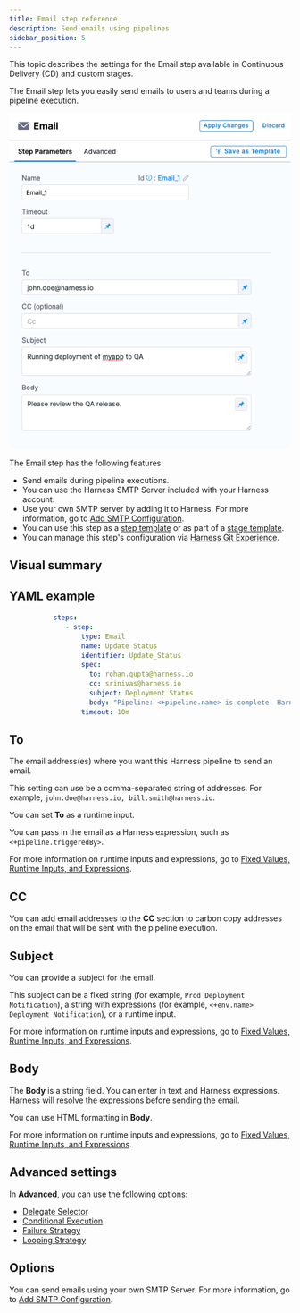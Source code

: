```yaml
---
title: Email step reference
description: Send emails using pipelines
sidebar_position: 5
---
```


This topic describes the settings for the Email step available in Continuous Delivery (CD) and custom stages.


The Email step lets you easily send emails to users and teams during a pipeline execution.

![picture 1](./static/866775ef02f7cb3dc6394be155cba8ff7d8a041f7511f09203afc4c3e2cdc85a.png)  

The Email step has the following features:

- Send emails during pipeline executions.
- You can use the Harness SMTP Server included with your Harness account.
- Use your own SMTP server by adding it to Harness. For more information, go to [Add SMTP Configuration](https://developer.harness.io/docs/platform/notifications/add-smtp-configuration/).
- You can use this step as a [step template](https://developer.harness.io/docs/platform/templates/run-step-template-quickstart/) or as part of a [stage template](https://developer.harness.io/docs/platform/Templates/add-a-stage-template). 
- You can manage this step's configuration via [Harness Git Experience](https://developer.harness.io/docs/platform/git-experience/git-experience-overview/).

## Visual summary

<!-- Video:
https://harness-1.wistia.com/medias/w5ztte829n-->
<docvideo src="https://harness-1.wistia.com/medias/w5ztte829n" />


## YAML example

```YAML
           steps:
              - step:
                  type: Email
                  name: Update Status
                  identifier: Update_Status
                  spec:
                    to: rohan.gupta@harness.io 
                    cc: srinivas@harness.io
                    subject: Deployment Status
                    body: "Pipeline: <+pipeline.name> is complete. Harness deployed service <+service.name> into environment <+env.name>"
                  timeout: 10m
```

## To

The email address(es) where you want this Harness pipeline to send an email. 

This setting can use be a comma-separated string of addresses. For example, `john.doe@harness.io, bill.smith@harness.io`.

You can set **To** as a runtime input.
  
You can pass in the email as a Harness expression, such as `<+pipeline.triggeredBy>`.

For more information on runtime inputs and expressions, go to [Fixed Values, Runtime Inputs, and Expressions](https://developer.harness.io/docs/platform/references/runtime-inputs/).

## CC
 
You can add email addresses to the **CC** section to carbon copy addresses on the email that will be sent with the pipeline execution.

## Subject

You can provide a subject for the email. 

This subject can be a fixed string (for example, `Prod Deployment Notification`), a string with expressions (for example, `<+env.name> Deployment Notification`), or a runtime input.

For more information on runtime inputs and expressions, go to [Fixed Values, Runtime Inputs, and Expressions](https://developer.harness.io/docs/platform/references/runtime-inputs/).

## Body

The **Body** is a string field. You can enter in text and Harness expressions. Harness will resolve the expressions before sending the email.

You can use HTML formatting in **Body**.

For more information on runtime inputs and expressions, go to [Fixed Values, Runtime Inputs, and Expressions](https://developer.harness.io/docs/platform/references/runtime-inputs/).

## Advanced settings

In **Advanced**, you can use the following options:

* [Delegate Selector](/docs/platform/2_Delegates/manage-delegates/select-delegates-with-selectors.md)
* [Conditional Execution](../../../../../platform/8_Pipelines/w_pipeline-steps-reference/step-skip-condition-settings.md)
* [Failure Strategy](../../../../../platform/8_Pipelines/w_pipeline-steps-reference/step-failure-strategy-settings.md)
* [Looping Strategy](../../../../../platform/8_Pipelines/looping-strategies-matrix-repeat-and-parallelism.md)

## Options

You can send emails using your own SMTP Server. For more information, go to [Add SMTP Configuration](https://developer.harness.io/docs/platform/notifications/add-smtp-configuration/).





